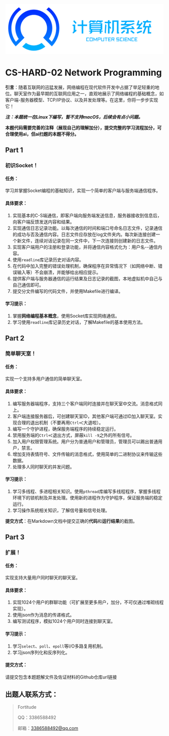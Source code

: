 ![img](./img/CS.PNG)

# CS-HARD-02 Network Programming

**引言**：随着互联网的迅猛发展，网络编程在现代软件开发中占据了举足轻重的地位。聊天室作为最早期的互联网应用之一，直观地展示了网络编程的基础概念，如客户端-服务器模型、TCP/IP协议、以及并发处理等。在这里，你将一步步实现它！

***注：本题统一在Linux下编写，暂不支持macOS，后续会有点小问题。***

**本题代码需要完善的注释（展现自己的理解加分），提交完整的学习流程加分，可合理使用ai，但ai扫题的本题不得分。**

## Part 1

### 初识Socket！

#### 任务：

学习并掌握Socket编程的基础知识，实现一个简单的客户端与服务端通信程序。

#### 具体要求：

1. 实现基本的C-S端通信，即客户端向服务端发送信息，服务器接收到信息后，向客户端反馈发送内容和结果。
2. 实现通信日志记录功能。以每次通信的时间和端口号命名日志文件，记录通信的成功与否及通信内容。日志文件应存放在log文件夹内。每次新连接创建一个新文件，连续对话记录在同一文件中，下一次连接则创建新的日志文件。
3. 实现客户端用户的注册和登录功能，并将通信内容格式化为：用户名--通信内容。
4. 使用`readline`库记录历史对话内容。
5. 在代码中加入完整的错误处理机制，确保程序在异常情况下（如网络中断、错误输入等）不会崩溃，并能够给出相应提示。
6. 提供客户端与服务器通信的运行结果及日志记录的截图，本地虚拟机中自己与自己通信即可。
7. 提交分文件编写的代码文件，并使用Makefile进行编译。

#### 学习提示：

1. 掌握**网络编程基本概念**，使用Socket库实现网络通信。
2. 学习使用`readline`库记录历史对话，了解Makefile的基本使用方法。

## Part 2

### 简单聊天室！

#### 任务：

实现一个支持多用户通信的简单聊天室。

#### 具体要求：

1. 编写服务器端程序，支持三个客户端同时连接并在聊天室中交流。消息格式同上。
2. 客户端连接服务器后，可创建聊天室ID，其他客户端可通过ID加入聊天室。实现合理的退出机制（不要再用`Ctrl+C`大退啦）。
3. 编写一个守护进程，确保服务端程序的持续稳定运行。
4. 禁用服务端的`Ctrl+C`退出方式，屏蔽`kill -9`之外的所有信号。
5. 加入用户权限管理系统。用户分为普通用户和管理员，管理员可以踢出普通用户，禁言。
6. 增加支持表情符号、文件传输的消息格式，使用简单的二进制协议来传输这些数据。
7. 处理多人同时聊天的并发问题。

#### 学习提示：

1. 学习多线程、多进程相关知识。使用`pthread`库编写多线程程序，掌握多线程环境下的锁机制及并发处理。使用新的进程作为守护程序，保证服务端的稳定运行。
2. 学习操作系统相关知识，了解信号量和信号处理。

**提交方式**：在Markdown文档中提交正确的**代码**和**运行结果**的截图。

## Part 3

### 扩展！

#### 任务：

实现支持大量用户同时聊天的聊天室。

#### 具体要求：

1. 实现1024个用户的群聊功能（可扩展至更多用户，加分，不可仅通过堆砌线程实现）。
2. 使用json作为消息的传递格式。
3. 编写测试程序，模拟1024个用户同时连接到聊天室。

#### 学习提示：

1. 学习`select`、`poll`、`epoll`等I/O多路复用机制。
2. 学习json序列化和反序列化。

#### 提交方式：

请提交包含本题题解文件及佐证材料的Github仓库url链接

## 出题人联系方式：

> Fortitude
>
> QQ：3386588492
>
> 邮箱：[3386588492@qq.com](mailto:13689050454@163.com)
